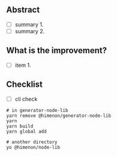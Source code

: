 ## Abstract

* [ ] summary 1.
* [ ] summary 2.

## What is the improvement?

* [ ] item 1.

## Checklist

* [ ] cli check

```
# in generator-node-lib
yarn remove @himenon/generator-node-lib
yarn
yarn build
yarn global add

# another directory
yo @himenon/node-lib
```
